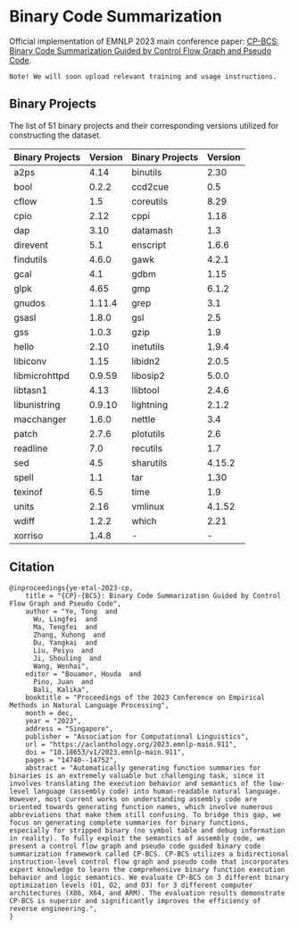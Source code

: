 # Binary Code Summarization
Official implementation of EMNLP 2023 main conference paper: [CP-BCS: Binary Code Summarization Guided by Control Flow Graph and Pseudo Code](https://aclanthology.org/2023.emnlp-main.911.pdf).

`Note! We will soon upload relevant training and usage instructions.`

## Binary Projects

The list of 51 binary projects and their corresponding versions utilized for constructing the dataset.

| Binary Projects | Version | Binary Projects | Version |
| --- | --- | --- | --- |
| a2ps | 4.14 | binutils | 2.30 |
| bool | 0.2.2 | ccd2cue | 0.5 |
| cflow | 1.5 | coreutils | 8.29 |
| cpio | 2.12 | cppi | 1.18 |
| dap | 3.10 | datamash | 1.3 |
| direvent | 5.1 | enscript | 1.6.6 |
| findutils | 4.6.0 | gawk | 4.2.1 |
| gcal | 4.1 | gdbm | 1.15 |
| glpk | 4.65 | gmp | 6.1.2 |
| gnudos | 1.11.4 | grep | 3.1 |
| gsasl | 1.8.0 | gsl | 2.5 |
| gss | 1.0.3 | gzip | 1.9 |
| hello | 2.10 | inetutils | 1.9.4 |
| libiconv | 1.15 | libidn2 | 2.0.5 |
| libmicrohttpd | 0.9.59 | libosip2 | 5.0.0 |
| libtasn1 | 4.13 | llibtool | 2.4.6 |
| libunistring | 0.9.10 | lightning | 2.1.2 |
| macchanger | 1.6.0 | nettle | 3.4 |
| patch | 2.7.6 | plotutils | 2.6 |
| readline | 7.0 | recutils | 1.7 |
| sed | 4.5 | sharutils | 4.15.2 |
| spell | 1.1 | tar | 1.30 |
| texinof | 6.5 | time | 1.9 |
| units | 2.16 | vmlinux | 4.1.52 |
| wdiff | 1.2.2 | which | 2.21 |
| xorriso | 1.4.8 | - | - |

## Citation
```
@inproceedings{ye-etal-2023-cp,
    title = "{CP}-{BCS}: Binary Code Summarization Guided by Control Flow Graph and Pseudo Code",
    author = "Ye, Tong  and
      Wu, Lingfei  and
      Ma, Tengfei  and
      Zhang, Xuhong  and
      Du, Yangkai  and
      Liu, Peiyu  and
      Ji, Shouling  and
      Wang, Wenhai",
    editor = "Bouamor, Houda  and
      Pino, Juan  and
      Bali, Kalika",
    booktitle = "Proceedings of the 2023 Conference on Empirical Methods in Natural Language Processing",
    month = dec,
    year = "2023",
    address = "Singapore",
    publisher = "Association for Computational Linguistics",
    url = "https://aclanthology.org/2023.emnlp-main.911",
    doi = "10.18653/v1/2023.emnlp-main.911",
    pages = "14740--14752",
    abstract = "Automatically generating function summaries for binaries is an extremely valuable but challenging task, since it involves translating the execution behavior and semantics of the low-level language (assembly code) into human-readable natural language. However, most current works on understanding assembly code are oriented towards generating function names, which involve numerous abbreviations that make them still confusing. To bridge this gap, we focus on generating complete summaries for binary functions, especially for stripped binary (no symbol table and debug information in reality). To fully exploit the semantics of assembly code, we present a control flow graph and pseudo code guided binary code summarization framework called CP-BCS. CP-BCS utilizes a bidirectional instruction-level control flow graph and pseudo code that incorporates expert knowledge to learn the comprehensive binary function execution behavior and logic semantics. We evaluate CP-BCS on 3 different binary optimization levels (O1, O2, and O3) for 3 different computer architectures (X86, X64, and ARM). The evaluation results demonstrate CP-BCS is superior and significantly improves the efficiency of reverse engineering.",
}
```
